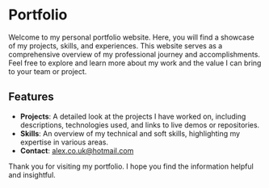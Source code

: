 # Portfolio

Welcome to my personal portfolio website. Here, you will find a showcase of my projects, skills, and experiences. This website serves as a comprehensive overview of my professional journey and accomplishments. Feel free to explore and learn more about my work and the value I can bring to your team or project.

## Features

- **Projects**: A detailed look at the projects I have worked on, including descriptions, technologies used, and links to live demos or repositories.
- **Skills**: An overview of my technical and soft skills, highlighting my expertise in various areas.
- **Contact**: alex.co.uk@hotmail.com

Thank you for visiting my portfolio. I hope you find the information helpful and insightful.
